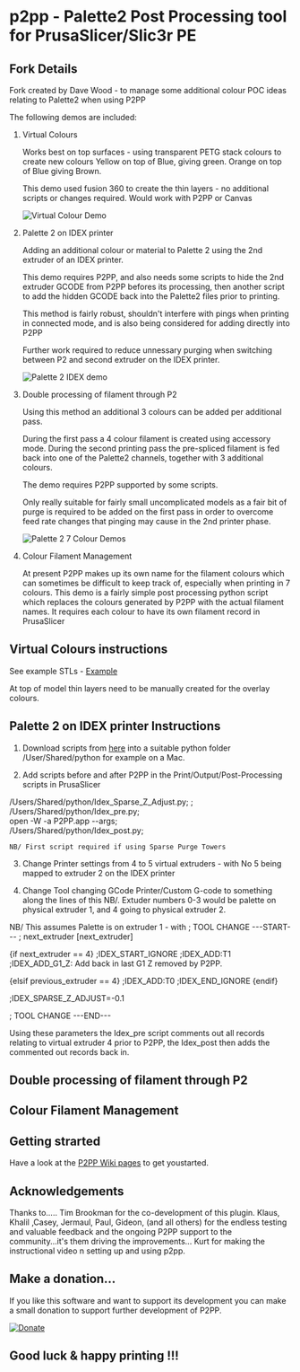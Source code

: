 # p2pp - **Palette2 Post Processing tool for PrusaSlicer/Slic3r PE**

## Fork Details

Fork created by Dave Wood - to manage some additional colour POC ideas relating to Palette2 when using P2PP

The following demos are included:

1. Virtual Colours

    Works best on top surfaces - using transparent PETG stack colours to create new colours
    Yellow on top of Blue, giving green.  Orange on top of Blue giving Brown.
    
    This demo used fusion 360 to create the thin layers - no additional scripts or changes required.
    Would work with P2PP or Canvas
    
    ![Virtual Colour Demo](https://github.com/ukdavewood/p2pp/blob/colour/Demos/Palette2%20Virtual%20Colours/Virtual_Colours.JPG?raw=true)
    

2. Palette 2 on IDEX printer

    Adding an additional colour or material to Palette 2 using the 2nd extruder of an IDEX printer.
    
    This demo requires P2PP, and also needs some scripts to hide the 2nd extruder GCODE from P2PP befores its processing, then another script to add the hidden GCODE back into the Palette2 files prior to printing. 
    
    This method is fairly robust, shouldn't interfere with pings when printing in connected mode, and is also being considered for adding directly into P2PP
    
    
    Further work required to reduce unnessary purging when switching between P2 and second extruder on the IDEX printer.
    
    ![Palette 2 IDEX demo](https://github.com/ukdavewood/p2pp/blob/colour/Demos/IDEX2_Palette4/IDEX2_Palette4%20Demo.JPG?raw=true)
        
        
3. Double processing of filament through P2

    Using this method an additional 3 colours can be added per additional pass.
    
    During the first pass a 4 colour filament is created using accessory mode.
    During the second printing pass the pre-spliced filament is fed back into one of the Palette2 channels, together with 3 additional colours.
    
    The demo requires P2PP supported by some scripts.
    
    Only really suitable for fairly small uncomplicated models as a fair bit of purge is required to be added on the first pass in order to overcome feed rate changes that pinging may cause in the 2nd printer phase.
    
    
    ![Palette 2 7 Colour Demos](https://github.com/ukdavewood/p2pp/blob/colour/Demos/Palette4_Palette3/P4P3%20Colours.JPG?raw=true)
    

4. Colour Filament Management

    At present P2PP makes up its own name for the filament colours which can sometimes be difficult to keep track of, especially when printing in 7 colours.   This demo is a fairly simple post processing python script which replaces the colours generated by P2PP with the actual filament names.  It requires each colour to have its own filament record in PrusaSlicer
    
    

## Virtual Colours instructions

See example STLs - [Example](https://github.com/ukdavewood/p2pp/tree/colour/Demos/Palette2%20Virtual%20Colours/Tortoise%20virtual4)

At top of model thin layers need to be manually created for the overlay colours.



## Palette 2 on IDEX printer Instructions


1. Download scripts from [here](https://github.com/ukdavewood/p2pp/tree/colour/scripts) into a suitable python folder /User/Shared/python for example on a Mac.

2. Add scripts before and after P2PP in the Print/Output/Post-Processing scripts in PrusaSlicer

/Users/Shared/python/Idex_Sparse_Z_Adjust.py; ;    
/Users/Shared/python/Idex_pre.py;     
open -W -a P2PP.app --args;   
/Users/Shared/python/Idex_post.py;      

    NB/ First script required if using Sparse Purge Towers
    
3.  Change Printer settings from 4 to 5 virtual extruders - with No 5 being mapped to extruder 2 on the IDEX printer

4.  Change Tool changing GCode Printer/Custom G-code to something along the lines of this 
NB/. Extuder numbers 0-3 would be palette on physical extruder 1,  and 4 going to physical extruder 2.

NB/ This assumes Palette is on extruder 1 - with 
; TOOL CHANGE ---START---
; next_extruder [next_extruder]

{if next_extruder == 4}
;IDEX_START_IGNORE
;IDEX_ADD:T1
;IDEX_ADD_G1_Z:  Add back in last G1 Z removed by P2PP.

{elsif previous_extruder == 4}
;IDEX_ADD:T0
;IDEX_END_IGNORE
{endif}

;IDEX_SPARSE_Z_ADJUST=-0.1

; TOOL CHANGE ---END---

Using these parameters the Idex_pre script comments out all records relating to virtual extruder 4 prior to P2PP, the Idex_post then adds the commented out records back in.



## Double processing of filament through P2



## Colour Filament Management




## Getting strarted

Have a look at the [P2PP Wiki pages](https://github.com/tomvandeneede/p2pp/wiki/Home-%5BP2-P3%5D) to get youstarted.


## Acknowledgements

Thanks to.....
Tim Brookman for the co-development of this plugin.
Klaus, Khalil ,Casey, Jermaul, Paul, Gideon,   (and all others) for the endless testing and valuable feedback and the ongoing P2PP support to the community...it's them driving the improvements...
Kurt for making the instructional video n setting up and using p2pp.

## Make a donation...

If you like this software and want to support its development you can make a small donation to support further development of P2PP.

[![Donate](https://img.shields.io/badge/Donate-PayPal-green.svg)](https://www.paypal.com/cgi-bin/webscr?cmd=_donations&business=t.vandeneede@pandora.be&lc=EU&item_name=Donation+to+P2PP+Developer&no_note=0&cn=&currency_code=EUR&bn=PP-DonationsBF:btn_donateCC_LG.gif:NonHosted)



## **Good luck & happy printing !!!**





